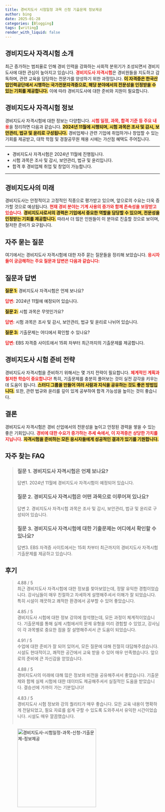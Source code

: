```yaml
---
title: 경비지도사 시험일정 과목 신청 기출문제 정보제공
author: bing
date: 2025-01-28
categories: [Blogging]
tags: [writing]
render_with_liquid: false
---
```



<h2 id='경비지도사_자격시험_소개'>경비지도사 자격시험 소개</h2>

<p>최근 증가하는 범죄율로 인해 경비 인력을 강화하는 사회적 분위기가 조성되면서 경비지도사에 대한 관심이 높아지고 있습니다. <b><span style="color: #ee2323;">경비지도사 자격시험</span></b>은 경비원들을 지도하고 감독하며, 관련 교육을 담당하는 전문가를 양성하기 위한 과정입니다. <b><span style="background-color: #ffe066;">이 자격증은 한국산업인력공단에서 시행하는 국가전문자격증으로, 해당 분야에서의 전문성을 인정받을 수 있는 기회를 제공합니다.</span></b> 이에 따라 경비지도사에 대한 준비와 지원이 필요합니다.</p>

<h2 id='경비지도사_자격시험_정보'>경비지도사 자격시험 정보</h2>

<p>경비지도사 자격시험에 대한 정보는 다양합니다. <b><span style="color: #ee2323;">시험 일정, 과목, 합격 기준 등 주요 내용</span></b>을 정리하면 다음과 같습니다. <b><span style="background-color: #ffe066;">2024년 11월에 시행되며, 시험 과목은 조사 및 감시, 보안관리, 법규 및 윤리로 구성됩니다.</span></b> 경비업체나 관련 기업에 취업하거나 창업할 수 있는 기회를 제공받고, 대학 학점 및 경찰공무원 채용 시에는 가산점 혜택도 주어집니다.</p>

<hr />

<ul>
    <li>경비지도사 자격시험은 2024년 11월에 진행됩니다.</li>
    <li>시험 과목은 조사 및 감시, 보안관리, 법규 및 윤리입니다.</li>
    <li>합격 후 경비업체 취업 및 창업이 가능합니다.</li>
</ul>

<hr />

<h2 id='경비지도사의_미래'>경비지도사의 미래</h2>

<p>경비지도사는 안정적이고 고정적인 직종으로 평가받고 있으며, 앞으로의 수요는 더욱 증가할 것으로 예상됩니다. <b><span style="color: #ee2323;">현재 경비 분야는 기계 사용의 증가와 함께 존속성을 보장받고 있습니다.</span></b> <b><span style="background-color: #ffe066;">경비지도사로서의 경력은 기업에서 중요한 역할을 담당할 수 있으며, 전문성을 인정받는 기회를 제공합니다.</span></b> 따라서 더 많은 인원들이 이 분야로 진출할 것으로 보이며, 철저한 준비가 요구됩니다.</p>

<h2 id='자주_묻는_질문'>자주 묻는 질문</h2>

<p>여기에서는 경비지도사 자격시험에 대한 자주 묻는 질문들을 정리해 보았습니다. <b><span style="color: #ee2323;">응시자들이 궁금해하는 주요 질문과 답변은 다음과 같습니다:</span></b></p>

<h2 id='질문과_답변'>질문과 답변</h2>

<p><b><span style="background-color: #ffe066;">질문 1:</span></b> 경비지도사 자격시험은 언제 보나요?</p>

<p><b><span style="color: #ee2323;">답변:</span></b> 2024년 11월에 예정되어 있습니다.</p>

<p><b><span style="background-color: #ffe066;">질문 2:</span></b> 시험 과목은 무엇인가요?</p>

<p><b><span style="color: #ee2323;">답변:</span></b> 시험 과목은 조사 및 감시, 보안관리, 법규 및 윤리로 나뉘어 있습니다.</p>

<p><b><span style="background-color: #ffe066;">질문 3:</span></b> 기출문제는 어디에서 확인할 수 있나요?</p>

<p><b><span style="color: #ee2323;">답변:</span></b> EBS 자격증 사이트에서 15회 차부터 최근까지의 기출문제를 제공합니다.</p>

<h2 id='경비지도사_시험_준비_전략'>경비지도사 시험 준비 전략</h2>

<p>경비지도사 자격시험을 준비하기 위해서는 몇 가지 전략이 필요합니다. <b><span style="color: #ee2323;">체계적인 계획과 철저한 학습이 중요합니다!</span></b> 특히, 기출문제를 충분히 풀어보는 것이 실전 감각을 키우는 데 도움이 됩니다. <b><span style="background-color: #ffe066;">스터디 그룹을 만들어 여러 사람과 지식을 공유하는 것도 좋은 방법입니다.</span></b> 또한, 관련 법규와 윤리를 깊이 있게 공부하여 합격 가능성을 높이는 것이 좋습니다.</p>

<h2 id='결론'>결론</h2>

<p>경비지도사 자격시험은 경비 산업에서의 전문성을 높이고 안정된 경력을 쌓을 수 있는 좋은 기회입니다. <b><span style="color: #ee2323;">경비에 대한 수요가 증가하는 추세 속에서, 이 자격증은 상당한 가치를 지닙니다.</span></b> <b><span style="background-color: #ffe066;">자격시험을 준비하는 모든 응시자들에게 성공적인 결과가 있기를 기원합니다.</span></b></p>

<h2 id='자주_찾는_FAQ'>자주 찾는 FAQ</h2>
<div itemscope="" itemtype="https://schema.org/FAQPage"> 
<blockquote> 
<div itemscope="" itemprop="mainEntity" itemtype="https://schema.org/Question"> 
<h3 itemprop="name">질문 1. 경비지도사 자격시험은 언제 보나요?</h3> 
<div itemscope="" itemprop="acceptedAnswer" itemtype="https://schema.org/Answer"> 
<span itemprop="text"> 
<p>답변1. 2024년 11월에 경비지도사 자격시험이 예정되어 있습니다.</p> 
</span> 
</div> 
</div> 
<div itemscope="" itemprop="mainEntity" itemtype="https://schema.org/Question"> 
<h3 itemprop="name">질문 2. 경비지도사 자격시험은 어떤 과목으로 이루어져 있나요?</h3> 
<div itemscope="" itemprop="acceptedAnswer" itemtype="https://schema.org/Answer"> 
<span itemprop="text"> 
<p>답변 2. 경비지도사 자격시험 과목은 조사 및 감시, 보안관리, 법규 및 윤리로 구성되어 있습니다.</p> 
</span> 
</div> 
</div> 
<div itemscope="" itemprop="mainEntity" itemtype="https://schema.org/Question"> 
<h3 itemprop="name">질문 3. 경비지도사 자격시험에 대한 기출문제는 어디에서 확인할 수 있나요?</h3> 
<div itemscope="" itemprop="acceptedAnswer" itemtype="https://schema.org/Answer"> 
<span itemprop="text"> 
<p>답변3. EBS 자격증 사이트에서는 15회 차부터 최근까지의 경비지도사 자격시험 기출문제를 제공하고 있습니다.</p> 
</span> 
</div> 
</div> 
</blockquote> 
</div>
<h2 id='후기'>후기</h2>
<div itemscope itemtype="https://schema.org/Product">
  <blockquote>
  <div itemprop="review" itemscope itemtype="https://schema.org/Review">
      <div itemprop="reviewRating" itemscope itemtype="https://schema.org/Rating"> <span itemprop="ratingValue">4.88</span> / <span itemprop="bestRating">5</span> </div>
      <span itemprop="reviewBody">최근 경비지도사 자격시험에 대한 정보를 찾아보았는데, 정말 유익한 경험이었습니다. 강사님들이 매우 친절하고 자세하게 설명해주셔서 이해가 잘 되었습니다. 특히 시설이 깨끗하고 쾌적한 환경에서 공부할 수 있어 좋았습니다.</span>
  </div>
  <br>
  <div itemprop="review" itemscope itemtype="https://schema.org/Review">
      <div itemprop="reviewRating" itemscope itemtype="https://schema.org/Rating"> <span itemprop="ratingValue">4.85</span> / <span itemprop="bestRating">5</span> </div>
      <span itemprop="reviewBody">경비지도사 시험에 대한 정보 강의에 참석했는데, 모든 과정이 체계적이었습니다. 기출문제를 통해 실제 시험에서의 문제 유형을 미리 경험할 수 있었고, 강사님이 각 과목별로 중요한 점을 잘 설명해주셔서 큰 도움이 되었습니다.</span>
  </div>
  <br>
  <div itemprop="review" itemscope itemtype="https://schema.org/Review">
      <div itemprop="reviewRating" itemscope itemtype="https://schema.org/Rating"> <span itemprop="ratingValue">4.91</span> / <span itemprop="bestRating">5</span> </div>
      <span itemprop="reviewBody">수업에 대한 준비가 잘 되어 있어서, 모든 질문에 대해 친절히 대답해주셨습니다. 시설도 현대적이고, 쾌적한 공간에서 교육 받을 수 있어 매우 만족했습니다. 앞으로의 준비에 큰 자신감을 얻었습니다.</span>
  </div>
  <br>
  <div itemprop="review" itemscope itemtype="https://schema.org/Review">
      <div itemprop="reviewRating" itemscope itemtype="https://schema.org/Rating"> <span itemprop="ratingValue">4.88</span> / <span itemprop="bestRating">5</span> </div>
      <span itemprop="reviewBody">경비지도사의 미래에 대해 많은 정보와 비전을 공유해주셔서 좋았습니다. 기출문제와 함께 실제 시험에 대한 데이터도 제공해주셔서 실질적인 도움을 받았습니다. 결승선에 가까이 가는 기분입니다!</span>
  </div>
  <br>
  <div itemprop="review" itemscope itemtype="https://schema.org/Review">
      <div itemprop="reviewRating" itemscope itemtype="https://schema.org/Rating"> <span itemprop="ratingValue">4.83</span> / <span itemprop="bestRating">5</span> </div>
      <span itemprop="reviewBody">경비지도사 시험 정보와 강의 퀄리티가 매우 좋습니다. 모든 교육 내용이 명확하게 전달되었고, 필요 자료를 쉽게 구할 수 있도록 도와주셔서 유익한 시간이었습니다. 시설도 매우 깔끔했습니다.</span>
  </div>
  <br>
  </blockquote>
</div>
<figure class="image"><img src="https://greenforu.github.io/assets/img/thumbnail/경비지도사-시험일정-과목-신청-기출문제-정보제공.webp" alt="경비지도사-시험일정-과목-신청-기출문제-정보제공" width="256" height="256"></figure>